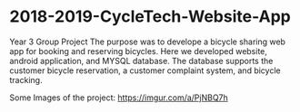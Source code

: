 # 2018-2019-CycleTech-Website-App
Year 3 Group Project
The purpose was to develope a bicycle sharing web app for booking and reserving bicycles.
Here we developed website, android application, and MYSQL database.
The database supports the customer bicycle reservation, a customer complaint system, and bicycle tracking.
 
Some Images of the project: 
https://imgur.com/a/PjNBQ7h
